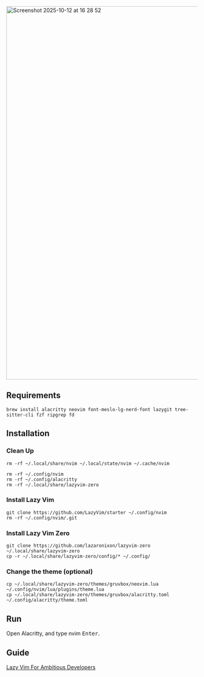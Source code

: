
<img width="1512" height="982" alt="Screenshot 2025-10-12 at 16 28 52" src="https://github.com/user-attachments/assets/bf00a778-8812-4846-9619-a1becd8b0aac" />

## Requirements

```
brew install alacritty neovim font-meslo-lg-nerd-font lazygit tree-sitter-cli fzf ripgrep fd
```

## Installation

### Clean Up

```
rm -rf ~/.local/share/nvim ~/.local/state/nvim ~/.cache/nvim
```

```
rm -rf ~/.config/nvim
rm -rf ~/.config/alacritty
rm -rf ~/.local/share/lazyvim-zero
```

### Install Lazy Vim

```
git clone https://github.com/LazyVim/starter ~/.config/nvim
rm -rf ~/.config/nvim/.git
```

### Install Lazy Vim Zero

```
git clone https://github.com/lazaronixon/lazyvim-zero ~/.local/share/lazyvim-zero
cp -r ~/.local/share/lazyvim-zero/config/* ~/.config/
```

### Change the theme (optional)

```
cp ~/.local/share/lazyvim-zero/themes/gruvbox/neovim.lua ~/.config/nvim/lua/plugins/theme.lua
cp ~/.local/share/lazyvim-zero/themes/gruvbox/alacritty.toml ~/.config/alacritty/theme.toml
```

## Run

Open Alacritty, and type nvim <kbd>Enter</kbd>.

## Guide

[Lazy Vim For Ambitious Developers](https://lazyvim-ambitious-devs.phillips.codes)
